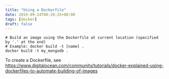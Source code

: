 ```yaml
---
title: "Using a Dockerfile"
date: 2019-09-24T00:20:25+08:00
tags: [docker]
draft: false
---
```


```
# Build an image using the Dockerfile at current location (specified by '.' at the end)
# Example: docker build -t [name] .
docker build -t my_mongodb .
```

To create a Dockerfile, see https://www.digitalocean.com/community/tutorials/docker-explained-using-dockerfiles-to-automate-building-of-images
